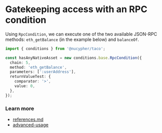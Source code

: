 # Gatekeeping access with an RPC condition

Using `RpcCondition`, we can execute one of the two available JSON-RPC methods: `eth_getBalance` (in the example below) and `balanceOf`.

```typescript
import { conditions } from '@nucypher/taco';

const hasAnyNativeAsset = new conditions.base.RpcCondition({
  chain: 5,
  method: 'eth_getBalance',
  parameters: [':userAddress'],
  returnValueTest: {
    comparator: '>',
    value: 0,
  },
});
```

### Learn more&#x20;

* [references.md](../../references.md "mention")
* [advanced-usage](../../advanced-usage/ "mention")
